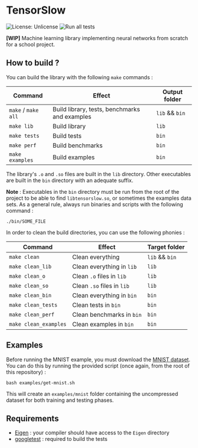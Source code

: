 # TensorSlow

![License: Unlicense](https://img.shields.io/badge/license-Unlicense-green)
![Run all tests](https://github.com/PurplePachyderm/tensorslow/workflows/Run%20all%20tests/badge.svg)

**[WIP]** Machine learning library implementing neural networks from scratch for a school project.


## How to build ?

You can build the library with the following `make` commands :

Command | Effect | Output folder
--- | --- | --
`make` / `make all` | Build library, tests, benchmarks and examples | `lib` && `bin`
`make lib` | Build library | `lib`
`make tests` | Build tests | `bin`
`make perf` | Build benchmarks | `bin`
`make examples` | Build examples | `bin`

The library's `.o` and `.so` files are built in the `lib` directory.
Other executables are built in the `bin` directory with an adequate suffix.

**Note** : Executables in the `bin` directory must be run from the root of the
project to be able to find `libtensorslow.so`, or sometimes the examples
data sets. As a general rule, always run binaries and scripts with the following
command :

`./bin/SOME_FILE`

In order to clean the build directories, you can use the following phonies :

Command | Effect | Target folder
--- | --- | ---
`make clean` | Clean everything | `lib` && `bin`
`make clean_lib` | Clean everything in `lib` | `lib`
`make clean_o` | Clean `.o` files in `lib` | `lib`
`make clean_so` |  Clean `.so` files in `lib` | `lib`
`make clean_bin` |  Clean everything in `bin` | `bin`
`make clean_tests` | Clean tests in `bin` | `bin`
`make clean_perf` | Clean benchmarks in `bin` | `bin`
`make clean_examples` | Clean examples in `bin` | `bin`


## Examples

Before running the MNIST example, you must download the
[MNIST dataset](http://yann.lecun.com/exdb/mnist/). You can do this by running
the provided script (once again, from the root of this repository) :

`bash examples/get-mnist.sh`

This will create an `examples/mnist` folder containing the uncompressed dataset
for both training and testing phases.


## Requirements

- [Eigen](http://eigen.tuxfamily.org) : your compiler should have access
  to the `Eigen` directory
- [googletest](https://github.com/google/googletest) : required to build the tests
